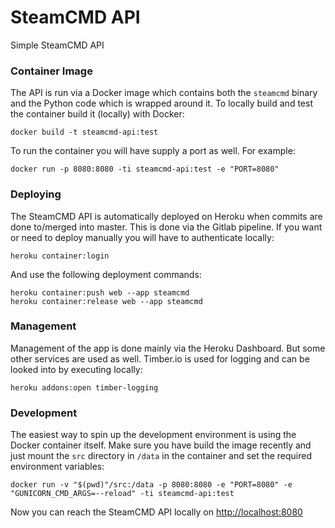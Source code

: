 # SteamCMD API

Simple SteamCMD API

### Container Image

The API is run via a Docker image which contains both the `steamcmd` binary and the Python code which is wrapped around it.
To locally build and test the container build it (locally) with Docker:
```
docker build -t steamcmd-api:test
```
To run the container you will have supply a port as well. For example:
```
docker run -p 8080:8080 -ti steamcmd-api:test -e "PORT=8080"
```

### Deploying

The SteamCMD API is automatically deployed on Heroku when commits are done to/merged into master. This is done via the Gitlab pipeline.
If you want or need to deploy manually you will have to authenticate locally:
```
heroku container:login
```
And use the following deployment commands:
```
heroku container:push web --app steamcmd
heroku container:release web --app steamcmd
```

### Management

Management of the app is done mainly via the Heroku Dashboard. But some other services are used as well.
Timber.io is used for logging and can be looked into by executing locally:
```
heroku addons:open timber-logging
```

### Development

The easiest way to spin up the development environment is using the Docker container itself. Make sure you have build the image
recently and just mount the `src` directory in `/data` in the container and set the required environment variables:
```
docker run -v "$(pwd)"/src:/data -p 8080:8080 -e "PORT=8080" -e "GUNICORN_CMD_ARGS=--reload" -ti steamcmd-api:test
```
Now you can reach the SteamCMD API locally on [http://localhost:8080](http://localhost:8080)
